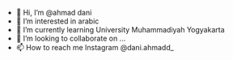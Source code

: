 - 👋 Hi, I’m @ahmad dani
- 👀 I’m interested in arabic
- 🌱 I’m currently learning University Muhammadiyah Yogyakarta
- 💞️ I’m looking to collaborate on ...
- 📫 How to reach me Instagram @dani.ahmadd_

<!---
ahmaddaniumy2018/ahmaddaniumy2018 is a ✨ special ✨ repository because its `README.md` (this file) appears on your GitHub profile.
You can click the Preview link to take a look at your changes.
--->
